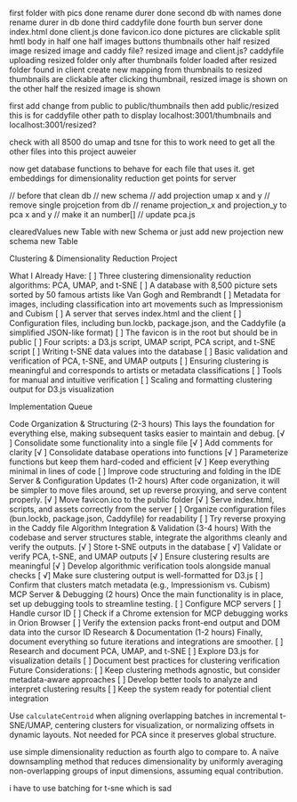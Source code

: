 first folder with pics done
rename durer done
second db with names done
rename durer in db done
third caddyfile done
fourth bun server done
index.html done
client.js done
favicon.ico done
pictures are clickable
split hmtl body in half
one half images buttons thumbnails
other half resized image
resized image and caddy file?
resized image and client.js?
caddyfile uploading resized folder only after thumbnails folder loaded
after resized folder found in client
create new mapping from thumbnails to resized
thumbnails are clickable
after clicking thumbnail, resized image is shown
on the other half the resized image is shown

first add change from public to public/thumbnails
then add public/resized
this is for caddyfile
other path to display localhost:3001/thumbnails and localhost:3001/resized?

check with all 8500
do umap and tsne
for this to work
need to get all the other files into this project
auweier

now get database functions to behave for each file that uses it.
get embeddings for dimensionality reduction
get points for server

// before that clean db
// new schema
// add projection umap x and y
// remove single projcetion from db
// rename projection_x and projection_y to pca x and y
// make it an number[]
// update pca.js

clearedValues new Table with new Schema or just add new projection
new schema new Table


Clustering & Dimensionality Reduction Project

What I Already Have:
[ ] Three clustering dimensionality reduction algorithms: PCA, UMAP, and t-SNE
[ ] A database with 8,500 picture sets sorted by 50 famous artists like Van Gogh and Rembrandt
[ ] Metadata for images, including classification into art movements such as Impressionism and Cubism
[ ] A server that serves index.html and the client
[ ] Configuration files, including bun.lockb, package.json, and the Caddyfile (a simplified JSON-like format)
[ ] The favicon is in the root but should be in public
[ ] Four scripts: a D3.js script, UMAP script, PCA script, and t-SNE script
[ ] Writing t-SNE data values into the database
[ ] Basic validation and verification of PCA, t-SNE, and UMAP outputs
[ ] Ensuring clustering is meaningful and corresponds to artists or metadata classifications
[ ] Tools for manual and intuitive verification
[ ] Scaling and formatting clustering output for D3.js visualization

Implementation Queue

Code Organization & Structuring (2-3 hours)
This lays the foundation for everything else, making subsequent tasks easier to maintain and debug.
[√ ] Consolidate some functionality into a single file
[√ ] Add comments for clarity
[√ ] Consolidate database operations into functions
[√ ] Parameterize functions but keep them hard-coded and efficient
[√ ] Keep everything minimal in lines of code
[ ] Improve code structuring and folding in the IDE
Server & Configuration Updates (1-2 hours)
After code organization, it will be simpler to move files around, set up reverse proxying, and serve content properly.
[√ ] Move favicon.ico to the public folder
[√ ] Serve index.html, scripts, and assets correctly from the server
[ ] Organize configuration files (bun.lockb, package.json, Caddyfile) for readability
[ ] Try reverse proxying in the Caddy file
Algorithm Integration & Validation (3-4 hours)
With the codebase and server structures stable, integrate the algorithms cleanly and verify the outputs.
[√ ] Store t-SNE outputs in the database
[ √] Validate or verify PCA, t-SNE, and UMAP outputs
[√ ] Ensure clustering results are meaningful
[√ ] Develop algorithmic verification tools alongside manual checks
[ √] Make sure clustering output is well-formatted for D3.js
[ ] Confirm that clusters match metadata (e.g., Impressionism vs. Cubism)
MCP Server & Debugging (2 hours)
Once the main functionality is in place, set up debugging tools to streamline testing.
[ ] Configure MCP servers
[ ] Handle cursor ID
[ ] Check if a Chrome extension for MCP debugging works in Orion Browser
[ ] Verify the extension packs front-end output and DOM data into the cursor ID
Research & Documentation (1-2 hours)
Finally, document everything so future iterations and integrations are smoother.
[ ] Research and document PCA, UMAP, and t-SNE
[ ] Explore D3.js for visualization details
[ ] Document best practices for clustering verification
Future Considerations:
[ ] Keep clustering methods agnostic, but consider metadata-aware approaches
[ ] Develop better tools to analyze and interpret clustering results
[ ] Keep the system ready for potential client integration


Use `calculateCentroid` when aligning overlapping batches in incremental t-SNE/UMAP, centering clusters for visualization, or normalizing offsets in dynamic layouts. Not needed for PCA since it preserves global structure.

use simple dimensionality reduction as fourth algo to compare to. A naïve downsampling method that reduces dimensionality by uniformly averaging non-overlapping groups of input dimensions, assuming equal contribution. 

i have to use batching for t-sne
which is sad
